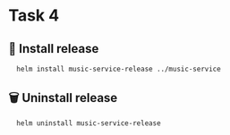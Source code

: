 # Task 4

## 📀 Install release

```bash
  helm install music-service-release ../music-service 
```

## 🗑️ Uninstall release

```bash
  helm uninstall music-service-release
```
